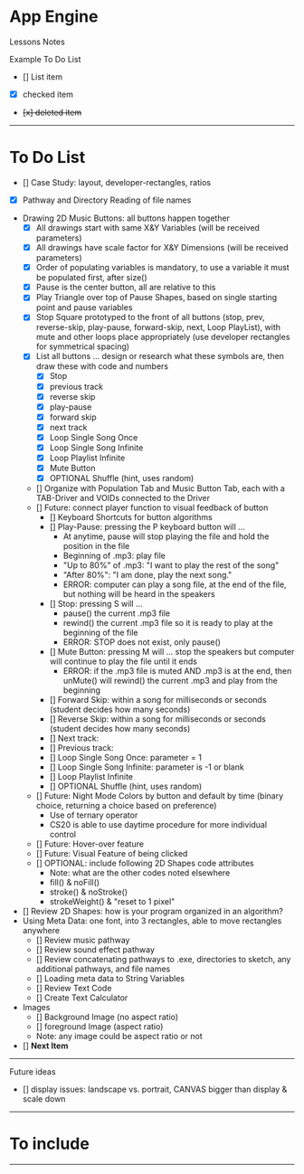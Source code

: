 # App Engine
Lessons Notes

Example To Do List
- [] List item
- [x] checked item
- <del> [x] deleted item </del>

---

# To Do List
- [] Case Study: layout, developer-rectangles, ratios
- [x] Pathway and Directory Reading of file names
- Drawing 2D Music Buttons: all buttons happen together
  - [x] All drawings start with same X&Y Variables (will be received parameters)
  - [x] All drawings have scale factor for X&Y Dimensions (will be received parameters)
  - [x] Order of populating variables is mandatory, to use a variable it must be populated first, after size()
  - [x] Pause is the center button, all are relative to this
  - [x] Play Triangle over top of Pause Shapes, based on single starting point and pause variables
  - [x] Stop Square prototyped to the front of all buttons (stop, prev, reverse-skip, play-pause, forward-skip, next, Loop PlayList), with mute and other loops place appropriately (use developer rectangles for symmetrical spacing)
  - [x] List all buttons ... design or research what these symbols are, then draw these with code and numbers
    - [x] Stop
    - [x] previous track
    - [x] reverse skip
    - [x] play-pause
    - [x] forward skip
    - [x] next track
    - [x] Loop Single Song Once
    - [x] Loop Single Song Infinite
    - [x] Loop Playlist Infinite
    - [x] Mute Button
    - [x] OPTIONAL Shuffle (hint, uses random)
  - [] Organize with Population Tab and Music Button Tab, each with a TAB-Driver and VOIDs connected to the Driver
  - [] Future: connect player function to visual feedback of button
    - [] Keyboard Shortcuts for button algorithms
    - [] Play-Pause: pressing the P keyboard button will ...
      - At anytime, pause will stop playing the file and hold the position in the file
      - Beginning of .mp3: play file
      - "Up to 80%" of .mp3: "I want to play the rest of the song"
      - "After 80%": "I am done, play the next song."
      - ERROR: computer can play a song file, at the end of the file, but nothing will be heard in the speakers
    - [] Stop: pressing S will ...
      - pause() the current .mp3 file
      - rewind() the current .mp3 file so it is ready to play at the beginning of the file
      - ERROR: STOP does not exist, only pause()
    - [] Mute Button: pressing M will ... stop the speakers but computer will continue to play the file until it ends
      - ERROR: if the .mp3 file is muted AND .mp3 is at the end, then unMute() will rewind() the current .mp3 and play from the beginning
    - [] Forward Skip: within a song for milliseconds or seconds (student decides how many seconds)
    - [] Reverse Skip: within a song for milliseconds or seconds (student decides how many seconds)
    - [] Next track:
    - [] Previous track:
    - [] Loop Single Song Once: parameter = 1
    - [] Loop Single Song Infinite: parameter is -1 or blank
    - [] Loop Playlist Infinite
    - [] OPTIONAL Shuffle (hint, uses random)
  - [] Future: Night Mode Colors by button and default by time (binary choice, returning a choice based on preference)
    - Use of ternary operator
    - CS20 is able to use daytime procedure for more individual control
  - [] Future: Hover-over feature
  - [] Future: Visual Feature of being clicked
  - [] OPTIONAL: include following 2D Shapes code attributes
    - Note: what are the other codes noted elsewhere
    - fill() & noFill()
    - stroke() & noStroke()
    - strokeWeight() & "reset to 1 pixel"
- [] Review 2D Shapes: how is your program organized in an algorithm?
- Using Meta Data: one font, into 3 rectangles, able to move rectangles anywhere
  - [] Review music pathway
  - [] Review sound effect pathway
  - [] Review concatenating pathways to .exe, directories to sketch, any additional pathways, and file names
  - [] Loading meta data to String Variables
  - [] Review Text Code
  - [] Create Text Calculator
- Images
  - [] Background Image (no aspect ratio)
  - [] foreground Image (aspect ratio)
  - Note: any image could be aspect ratio or not
- [] **Next Item**

---

Future ideas
- [] display issues: landscape vs. portrait, CANVAS bigger than display & scale down

---

# To include

---
